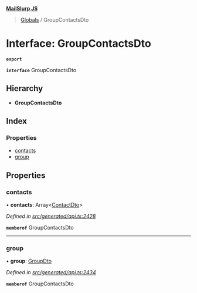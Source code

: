 **[MailSlurp JS](../README.md)**

> [Globals](../README.md) / GroupContactsDto

# Interface: GroupContactsDto

**`export`** 

**`interface`** GroupContactsDto

## Hierarchy

* **GroupContactsDto**

## Index

### Properties

* [contacts](groupcontactsdto.md#contacts)
* [group](groupcontactsdto.md#group)

## Properties

### contacts

•  **contacts**: Array\<[ContactDto](contactdto.md)>

*Defined in [src/generated/api.ts:2428](https://github.com/mailslurp/mailslurp-client/blob/2c659a7/src/generated/api.ts#L2428)*

**`memberof`** GroupContactsDto

___

### group

•  **group**: [GroupDto](groupdto.md)

*Defined in [src/generated/api.ts:2434](https://github.com/mailslurp/mailslurp-client/blob/2c659a7/src/generated/api.ts#L2434)*

**`memberof`** GroupContactsDto
